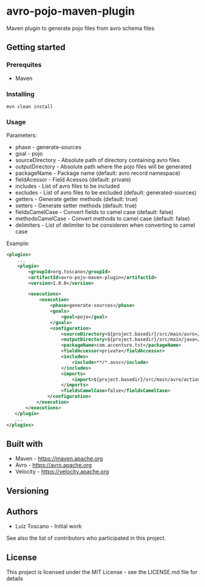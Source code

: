 # avro-pojo-maven-plugin
Maven plugin to generate pojo files from avro schema files

## Getting started

### Prerequites
* Maven

### Installing

```
mvn clean install
```

### Usage
Parameters:
* phase - generate-sources
* goal - pojo
* sourceDirectory - Absolute path of directory containing avro files
* outputDirectory - Absolute path where the pojo files will be generated
* packageName - Package name (default: avro record namespace)
* fieldAcessor - Field Acessos (default: private)
* includes - List of avro files to be included
* excludes - List of avro files to be excluded (default: generated-sources)
* getters - Generate getter methods (default: true)
* setters - Generate setter methods (default: true)
* fieldsCamelCase - Convert fields to camel case (default: false)
* methodsCamelCase - Convert methods to camel case (default: false)
* delimiters - List of delimiter to be consideren when converting to camel case

Example:

```xml
<plugins>
    ...
    <plugin>
        <groupId>org.toscano</groupId>
        <artifactId>avro-pojo-maven-plugin</artifactId>
        <version>1.0.0</version>

        <executions>
            <execution>
                <phase>generate-sources</phase>
                <goals>
                    <goal>pojo</goal>
                </goals>
                <configuration>
                    <sourceDirectory>${project.basedir}/src/main/avro</sourceDirectory>
                    <outputDirectory>${project.basedir}/src/main/java</outputDirectory>
                    <packageName>com.accenture.tst</packageName>
                    <fieldAccessor>private</fieldAccessor>
                    <includes>
                        <include>**/*.avsc</include>
                    </includes>
                    <imports>
                        <import>${project.basedir}/src/main/avro/action.avsc</import>
                    </imports>
                    <fieldsCamelCase>false</fieldsCamelCase>
               </configuration>
           </execution>
       </executions>
   </plugin>
   ...
</plugins>
```

## Built with

* Maven - https://maven.apache.org
* Avro - https://avro.apache.org
* Velocity - https://velocity.apache.org

## Versioning

## Authors

* Luiz Toscano - Initial work

See also the list of contributors who participated in this project.

## License

This project is licensed under the MIT License - see the LICENSE.md file for details
